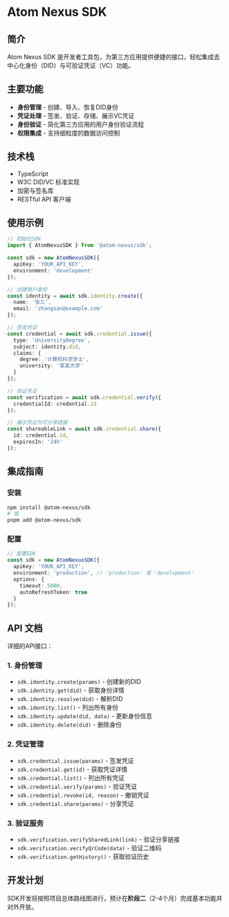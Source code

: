 # Atom Nexus SDK

## 简介

Atom Nexus SDK 是开发者工具包，为第三方应用提供便捷的接口，轻松集成去中心化身份（DID）与可验证凭证（VC）功能。

## 主要功能

- **身份管理** - 创建、导入、恢复DID身份
- **凭证处理** - 签发、验证、存储、展示VC凭证
- **身份验证** - 简化第三方应用的用户身份验证流程
- **权限集成** - 支持细粒度的数据访问控制

## 技术栈

- TypeScript
- W3C DID/VC 标准实现
- 加密与签名库
- RESTful API 客户端

## 使用示例

```typescript
// 初始化SDK
import { AtomNexusSDK } from '@atom-nexus/sdk';

const sdk = new AtomNexusSDK({
  apiKey: 'YOUR_API_KEY',
  environment: 'development'
});

// 创建用户身份
const identity = await sdk.identity.create({
  name: '张三',
  email: 'zhangsan@example.com'
});

// 签发凭证
const credential = await sdk.credential.issue({
  type: 'UniversityDegree',
  subject: identity.did,
  claims: {
    degree: '计算机科学学士',
    university: '某某大学'
  }
});

// 验证凭证
const verification = await sdk.credential.verify({
  credentialId: credential.id
});

// 展示凭证为可分享链接
const shareableLink = await sdk.credential.share({
  id: credential.id,
  expiresIn: '24h'
});
```

## 集成指南

### 安装

```bash
npm install @atom-nexus/sdk
# 或
pnpm add @atom-nexus/sdk
```

### 配置

```typescript
// 配置SDK
const sdk = new AtomNexusSDK({
  apiKey: 'YOUR_API_KEY',
  environment: 'production', // 'production' 或 'development'
  options: {
    timeout: 5000,
    autoRefreshToken: true
  }
});
```

## API 文档

详细的API接口：

### 1. 身份管理

- `sdk.identity.create(params)` - 创建新的DID
- `sdk.identity.get(did)` - 获取身份详情
- `sdk.identity.resolve(did)` - 解析DID
- `sdk.identity.list()` - 列出所有身份
- `sdk.identity.update(did, data)` - 更新身份信息
- `sdk.identity.delete(did)` - 删除身份

### 2. 凭证管理

- `sdk.credential.issue(params)` - 签发凭证
- `sdk.credential.get(id)` - 获取凭证详情
- `sdk.credential.list()` - 列出所有凭证
- `sdk.credential.verify(params)` - 验证凭证
- `sdk.credential.revoke(id, reason)` - 撤销凭证
- `sdk.credential.share(params)` - 分享凭证

### 3. 验证服务

- `sdk.verification.verifySharedLink(link)` - 验证分享链接
- `sdk.verification.verifyQrCode(data)` - 验证二维码
- `sdk.verification.getHistory()` - 获取验证历史

## 开发计划

SDK开发将按照项目总体路线图进行，预计在**阶段二**（2-4个月）完成基本功能并对外开放。 